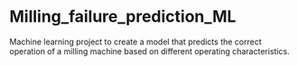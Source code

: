# Milling_failure_prediction_ML
Machine learning project to create a model that predicts the correct operation of a milling machine based on different operating characteristics.
